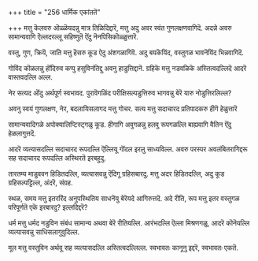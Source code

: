 +++
title = "256 धार्मिक एकांततॆ"

+++
मत्तु कॆलवरु ऒळ्ळॆयदन्नु मात्र तिळिदिद्दारॆ, मत्तु अदु अवर स्वंत गुणलक्षणवागिदॆ. अदन्ने अवरु सामान्यवागि ऎल्लदरल्लू सहिष्णुतॆ ऎंदु नॆनपिसिकॊळ्ळुत्तारॆ.

वस्तु, गुण, क्रियॆ, जाति मत्तु हॆसरु कूड ऐदु अंशगळागिवॆ. अदु बयकॆयिंद, वस्तुगळ भावनॆयिंद भिन्नवागिदॆ.

गोविंद कॊळलन्नु हॊंदिरुव कप्पु हसुविनंतिद्दु अवनु हाडुत्तिद्दानॆ. ग्रहिकॆ मत्तु नडवळिकॆ अस्तित्वदल्लिदॆ आदरॆ वास्तवदल्लि अल्ल.

नेर सत्यद ऒंदु अर्थपूर्ण स्वभावद. पुरावॆगळिंद परीक्षिसल्पडुत्तिरुव भागवन्नु बेरॆ यारु नोडुत्तिरलिल्ल?

अवनु स्वयं गुणलक्षण, नेर, बदलायिसलागद मत्तु गोचर. सत्य मत्तु सदाचारद प्रतिपादकरु हीगॆ हेळुत्तारॆ

सामान्यवादिगळे अपोक्यालिप्टिस्ट्‌गळु कूड. हीगागि अवुगळन्नु हलवु रूपगळल्लि बाह्यवागि वैतिन ऎंदु हेळलागुत्तदॆ.

आदरॆ व्यत्यासदल्लि सदाचारद रूपदल्लि ऎल्लियू गॊंदल इरलु साध्यविल्ल. अवरु परस्पर अवलंबितरागिद्दरू सह सदाचारद रूपदल्लि अस्थिरतॆ इरबहुदु.

तारतम्य माडुववन हिडितदल्लि, व्यत्यासवन्नु ऎंदिगू ग्रहिसबारदु. मत्तु अदर हिडितदल्लि, अदु कूड ग्रहिसल्पट्टिल्ल, अंदरॆ, संग्रह.

स्थळ, समय मत्तु इतररिंद अनुपस्थितिय साधनॆयु बेरॆयदे आगिरुत्तदॆ. अदे रीति, रूप मत्तु इतर वस्तुगळ परिपूर्णतॆ एकॆ इरबारदु? इल्लदिद्दरॆ?

धर्म मत्तु धर्मद नडुविन संबंध सामान्य अथवा बेरॆ रीतियल्लि. आरंभदल्लि ऎल्ला मिश्रणगळु, आदरॆ कॊनॆयल्लि व्यत्यासवन्नु साधिसलागुवुदिल्ल.

मूल मत्तु वस्तुविन अर्थवू सह व्यत्यासदल्लि अस्तित्वदल्लिल्ल. स्वभावतः कानूनु इद्दरॆ, स्वभावतः एकतॆ.

